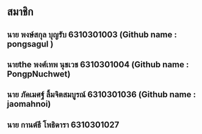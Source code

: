 # สมาชิก
## นาย พงษ์สกุล บุญรับ 6310301003 (Github name : pongsagul )
## นายthe พงศ์เทพ นุชเวช 6310301004 (Github name : PongpNuchwet)
## นาย ภัคเมศฐ์ ลิ้มจิตสมบูรณ์ 6310301036 (Github name : jaomahnoi)
## นาย กานต์ธี โพธิดารา 6310301027